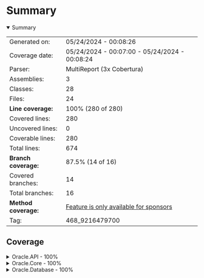 # Summary
<details open><summary>Summary</summary>

|||
|:---|:---|
| Generated on: | 05/24/2024 - 00:08:26 |
| Coverage date: | 05/24/2024 - 00:07:00 - 05/24/2024 - 00:08:24 |
| Parser: | MultiReport (3x Cobertura) |
| Assemblies: | 3 |
| Classes: | 28 |
| Files: | 24 |
| **Line coverage:** | 100% (280 of 280) |
| Covered lines: | 280 |
| Uncovered lines: | 0 |
| Coverable lines: | 280 |
| Total lines: | 674 |
| **Branch coverage:** | 87.5% (14 of 16) |
| Covered branches: | 14 |
| Total branches: | 16 |
| **Method coverage:** | [Feature is only available for sponsors](https://reportgenerator.io/pro) |
| Tag: | 468_9216479700 |

</details>

## Coverage
<details><summary>Oracle.API - 100%</summary>

|**Name**|**Line**|**Branch**|
|:---|---:|---:|
|**Oracle.API**|**100%**|**85.7%**|
|Oracle.API.Controllers.DepartmentV1Controller|100%|83.3%|
|Oracle.API.Controllers.EmployeeV1Controller|100%|83.3%|
|Program|100%|100%|

</details>
<details><summary>Oracle.Core - 100%</summary>

|**Name**|**Line**|**Branch**|
|:---|---:|---:|
|**Oracle.Core**|**100%**|****|
|Oracle.Core.CreateDepartmentRequest|100%||
|Oracle.Core.CreateEmployeeRequest|100%||
|Oracle.Core.Department|100%||
|Oracle.Core.DepartmentsResponse|100%||
|Oracle.Core.Employee|100%||
|Oracle.Core.EmployeesResponse|100%||
|Oracle.Core.Incoming.Commands.CreateDepartmentCommandHandler|100%||
|Oracle.Core.Incoming.Commands.CreateUserCommandHandler|100%||
|Oracle.Core.Incoming.Commands.DeleteDepartmentCommand|100%||
|Oracle.Core.Incoming.Commands.DeleteDepartmentCommandHandler|100%||
|Oracle.Core.Incoming.Commands.DeleteEmployeeCommand|100%||
|Oracle.Core.Incoming.Commands.DeleteUserCommandHandler|100%||
|Oracle.Core.Incoming.Queries.GetDepartmentQuery|100%||
|Oracle.Core.Incoming.Queries.GetDepartmentQueryHandler|100%||
|Oracle.Core.Incoming.Queries.GetDepartmentsQueryHandler|100%||
|Oracle.Core.Incoming.Queries.GetEmployeeQuery|100%||
|Oracle.Core.Incoming.Queries.GetUserQueryHandler|100%||
|Oracle.Core.Incoming.Queries.GetUsersQueryHandler|100%||
|Oracle.Core.Outgoing.DepartmentData|100%||
|Oracle.Core.Outgoing.EmployeeData|100%||

</details>
<details><summary>Oracle.Database - 100%</summary>

|**Name**|**Line**|**Branch**|
|:---|---:|---:|
|**Oracle.Database**|**100%**|**100%**|
|Oracle.Database.DepartmentDataConfiguration|100%||
|Oracle.Database.DepartmentRepository|100%||
|Oracle.Database.EmployeeDataConfiguration|100%||
|Oracle.Database.EmployeeRepository|100%||
|Oracle.Database.OracleDbContext|100%|100%|

</details>
